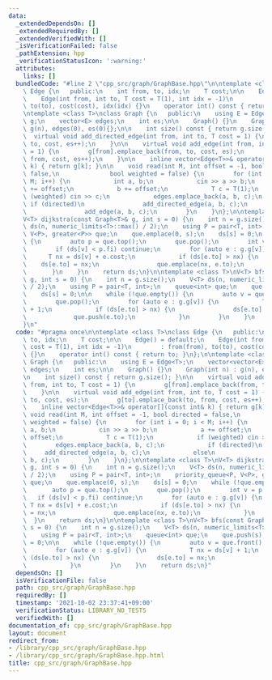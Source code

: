 ```yaml
---
data:
  _extendedDependsOn: []
  _extendedRequiredBy: []
  _extendedVerifiedWith: []
  _isVerificationFailed: false
  _pathExtension: hpp
  _verificationStatusIcon: ':warning:'
  attributes:
    links: []
  bundledCode: "#line 2 \"cpp_src/graph/GraphBase.hpp\"\n\ntemplate <class T>\nclass\
    \ Edge {\n   public:\n    int from, to, idx;\n    T cost;\n\n    Edge() = default;\n\
    \    Edge(int from, int to, T cost = T(1), int idx = -1)\n        : from(from),\
    \ to(to), cost(cost), idx(idx) {}\n    operator int() const { return to; }\n};\n\
    \ntemplate <class T>\nclass Graph {\n   public:\n    using E = Edge<T>;\n    vector<vector<E>>\
    \ g;\n    vector<E> edges;\n    int es;\n\n    Graph() {}\n    Graph(int n) :\
    \ g(n), edges(0), es(0){};\n\n    int size() const { return g.size(); }\n\n  \
    \  virtual void add_directed_edge(int from, int to, T cost = 1) {\n        g[from].emplace_back(from,\
    \ to, cost, es++);\n    }\n\n    virtual void add_edge(int from, int to, T cost\
    \ = 1) {\n        g[from].emplace_back(from, to, cost, es);\n        g[to].emplace_back(to,\
    \ from, cost, es++);\n    }\n\n    inline vector<Edge<T>>& operator[](const int&\
    \ k) { return g[k]; }\n\n    void read(int M, int offset = -1, bool directed =\
    \ false,\n              bool weighted = false) {\n        for (int i = 0; i <\
    \ M; i++) {\n            int a, b;\n            cin >> a >> b;\n            a\
    \ += offset;\n            b += offset;\n            T c = T(1);\n            if\
    \ (weighted) cin >> c;\n            edges.emplace_back(a, b, c);\n           \
    \ if (directed)\n                add_directed_edge(a, b, c);\n            else\n\
    \                add_edge(a, b, c);\n        }\n    }\n};\n\ntemplate <class T>\n\
    V<T> dijkstra(const Graph<T>& g, int s = 0) {\n    int n = g.size();\n    V<T>\
    \ ds(n, numeric_limits<T>::max() / 2);\n    using P = pair<T, int>;\n    priority_queue<P,\
    \ V<P>, greater<P>> que;\n    que.emplace(0, s);\n    ds[s] = 0;\n    while (!que.empty())\
    \ {\n        auto p = que.top();\n        que.pop();\n        int v = p.se;\n\
    \        if (ds[v] < p.fi) continue;\n        for (auto e : g.g[v]) {\n      \
    \      T nx = ds[v] + e.cost;\n            if (ds[e.to] > nx) {\n            \
    \    ds[e.to] = nx;\n                que.emplace(nx, e.to);\n            }\n \
    \       }\n    }\n    return ds;\n}\n\ntemplate <class T>\nV<T> bfs(const Graph<T>&\
    \ g, int s = 0) {\n    int n = g.size();\n    V<T> ds(n, numeric_limits<T>::max()\
    \ / 2);\n    using P = pair<T, int>;\n    queue<int> que;\n    que.push(s);\n\
    \    ds[s] = 0;\n\n    while (!que.empty()) {\n        auto v = que.front();\n\
    \        que.pop();\n        for (auto e : g.g[v]) {\n            T nx = ds[v]\
    \ + 1;\n            if (ds[e.to] > nx) {\n                ds[e.to] = nx;\n   \
    \             que.push(e.to);\n            }\n        }\n    }\n    return ds;\n\
    }\n"
  code: "#pragma once\n\ntemplate <class T>\nclass Edge {\n   public:\n    int from,\
    \ to, idx;\n    T cost;\n\n    Edge() = default;\n    Edge(int from, int to, T\
    \ cost = T(1), int idx = -1)\n        : from(from), to(to), cost(cost), idx(idx)\
    \ {}\n    operator int() const { return to; }\n};\n\ntemplate <class T>\nclass\
    \ Graph {\n   public:\n    using E = Edge<T>;\n    vector<vector<E>> g;\n    vector<E>\
    \ edges;\n    int es;\n\n    Graph() {}\n    Graph(int n) : g(n), edges(0), es(0){};\n\
    \n    int size() const { return g.size(); }\n\n    virtual void add_directed_edge(int\
    \ from, int to, T cost = 1) {\n        g[from].emplace_back(from, to, cost, es++);\n\
    \    }\n\n    virtual void add_edge(int from, int to, T cost = 1) {\n        g[from].emplace_back(from,\
    \ to, cost, es);\n        g[to].emplace_back(to, from, cost, es++);\n    }\n\n\
    \    inline vector<Edge<T>>& operator[](const int& k) { return g[k]; }\n\n   \
    \ void read(int M, int offset = -1, bool directed = false,\n              bool\
    \ weighted = false) {\n        for (int i = 0; i < M; i++) {\n            int\
    \ a, b;\n            cin >> a >> b;\n            a += offset;\n            b +=\
    \ offset;\n            T c = T(1);\n            if (weighted) cin >> c;\n    \
    \        edges.emplace_back(a, b, c);\n            if (directed)\n           \
    \     add_directed_edge(a, b, c);\n            else\n                add_edge(a,\
    \ b, c);\n        }\n    }\n};\n\ntemplate <class T>\nV<T> dijkstra(const Graph<T>&\
    \ g, int s = 0) {\n    int n = g.size();\n    V<T> ds(n, numeric_limits<T>::max()\
    \ / 2);\n    using P = pair<T, int>;\n    priority_queue<P, V<P>, greater<P>>\
    \ que;\n    que.emplace(0, s);\n    ds[s] = 0;\n    while (!que.empty()) {\n \
    \       auto p = que.top();\n        que.pop();\n        int v = p.se;\n     \
    \   if (ds[v] < p.fi) continue;\n        for (auto e : g.g[v]) {\n           \
    \ T nx = ds[v] + e.cost;\n            if (ds[e.to] > nx) {\n                ds[e.to]\
    \ = nx;\n                que.emplace(nx, e.to);\n            }\n        }\n  \
    \  }\n    return ds;\n}\n\ntemplate <class T>\nV<T> bfs(const Graph<T>& g, int\
    \ s = 0) {\n    int n = g.size();\n    V<T> ds(n, numeric_limits<T>::max() / 2);\n\
    \    using P = pair<T, int>;\n    queue<int> que;\n    que.push(s);\n    ds[s]\
    \ = 0;\n\n    while (!que.empty()) {\n        auto v = que.front();\n        que.pop();\n\
    \        for (auto e : g.g[v]) {\n            T nx = ds[v] + 1;\n            if\
    \ (ds[e.to] > nx) {\n                ds[e.to] = nx;\n                que.push(e.to);\n\
    \            }\n        }\n    }\n    return ds;\n}"
  dependsOn: []
  isVerificationFile: false
  path: cpp_src/graph/GraphBase.hpp
  requiredBy: []
  timestamp: '2021-10-02 23:37:41+09:00'
  verificationStatus: LIBRARY_NO_TESTS
  verifiedWith: []
documentation_of: cpp_src/graph/GraphBase.hpp
layout: document
redirect_from:
- /library/cpp_src/graph/GraphBase.hpp
- /library/cpp_src/graph/GraphBase.hpp.html
title: cpp_src/graph/GraphBase.hpp
---
```

